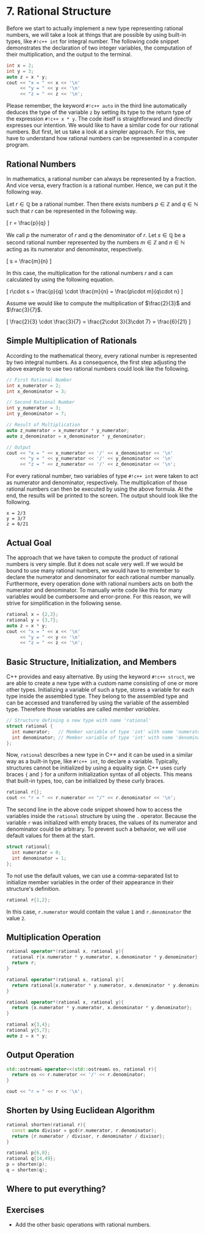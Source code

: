 # 7. Rational Structure

Before we start to actually implement a new type representing rational numbers, we will take a look at things that are possible by using built-in types, like `#!c++ int` for integral number.
The following code snippet demonstrates the declaration of two integer variables, the computation of their multiplication, and the output to the terminal.

```c++
int x = 2;
int y = 3;
auto z = x * y;
cout << "x = " << x << '\n'
     << "y = " << y << '\n'
     << "z = " << z << '\n';
```

Please remember, the keyword `#!c++ auto` in the third line automatically deduces the type of the variable `z` by setting its type to the return type of the expression `#!c++ x * y`.
The code itself is straightforward and directly expresses our intention.
We would like to have a similar code for our rational numbers.
But first, let us take a look at a simpler approach.
For this, we have to understand how rational numbers can be represented in a computer program.

## Rational Numbers

In mathematics, a rational number can always be represented by a fraction.
And vice versa, every fraction is a rational number.
Hence, we can put it the following way.

Let $r\in\mathbb{Q}$ be a rational number.
Then there exists numbers $p\in\mathbb{Z}$ and $q\in\mathbb{N}$ such that $r$ can be represented in the following way.

\[
    r = \frac{p}{q}
\]

We call $p$ the numerator of $r$ and $q$ the denominator of $r$.
Let $s\in\mathbb{Q}$ be a second rational number represented by the numbers $m\in\mathbb{Z}$ and $n\in\mathbb{N}$ acting as its numerator and denominator, respectively.

\[
    s = \frac{m}{n}
\]

In this case, the multiplication for the rational numbers $r$ and $s$ can calculated by using the following equation.

\[
    r\cdot s = \frac{p}{q} \cdot \frac{m}{n} = \frac{p\cdot m}{q\cdot n}
\]

Assume we would like to compute the multiplication of $\frac{2}{3}$ and $\frac{3}{7}$.

\[
    \frac{2}{3} \cdot \frac{3}{7} = \frac{2\cdot 3}{3\cdot 7} = \frac{6}{21}
\]

## Simple Multiplication of Rationals

According to the mathematical theory, every rational number is represented by two integral numbers.
As a consequence, the first step adjusting the above example to use two rational numbers could look like the following.

```c++
// First Rational Number
int x_numerator = 2;
int x_denominator = 3;

// Second Rational Number
int y_numerator = 3;
int y_denominator = 7;

// Result of Multiplication
auto z_numerator = x_numerator * y_numerator;
auto z_denominator = x_denominator * y_denominator;

// Output
cout << "x = " << x_numerator << '/' << x_denominator << '\n'
     << "y = " << y_numerator << '/' << y_denominator << '\n'
     << "z = " << z_numerator << '/' << z_denominator << '\n';
```

For every rational number, two variables of type `#!c++ int` were taken to act as numerator and denominator, respectively.
The multiplication of those rational numbers can then be executed by using the above formula.
At the end, the results will be printed to the screen.
The output should look like the following.

    x = 2/3
    y = 3/7
    z = 6/21

## Actual Goal

The approach that we have taken to compute the product of rational numbers is very simple.
But it does not scale very well.
If we would be bound to use many rational numbers, we would have to remember to declare the numerator and denominator for each rational number manually.
Furthermore, every operation done with rational numbers acts on both the numerator and denominator.
To manually write code like this for many variables would be cumbersome and error-prone.
For this reason, we will strive for simplification in the following sense.

```c++
rational x = {2,3};
rational y = {3,7};
auto z = x * y;
cout << "x = " << x << '\n'
     << "y = " << y << '\n'
     << "z = " << z << '\n';
```

## Basic Structure, Initialization, and Members

C++ provides and easy alternative.
By using the keyword `#!c++ struct`, we are able to create a new type with a custom name consisting of one or more other types.
Initializing a variable of such a type, stores a variable for each type inside the assembled type.
They belong to the assembled type and can be accessed and transferred by using the variable of the assembled type. 
Therefore those variables are called *member variables*.

```c++
// Structure defining a new type with name 'rational'
struct rational {
  int numerator;   // Member variable of type 'int' with name 'numerator'
  int denominator; // Member variable of type 'int' with name 'denominator'
};
```

Now, `rational` describes a new type in C++ and it can be used in a similar way as a built-in type, like `#!c++ int`, to declare a variable.
Typically, structures cannot be initialized by using a equality sign.
C++ uses curly braces `{` and `}` for a uniform initialization syntax of all objects.
This means that built-in types, too, can be initialized by these curly braces.

```c++
rational r{};
cout << "r = " << r.numerator << "/" << r.denominator << '\n';
```

The second line in the above code snippet showed how to access the variables inside the `rational` structure by using the `.` operator.
Because the variable `r` was initialized with empty braces, the values of its numerator and denominator could be arbitrary.
To prevent such a behavior, we will use default values for them at the start.

```c++
struct rational{
  int numerator = 0;
  int denominator = 1;
};
```

To not use the default values, we can use a comma-separated list to initialize member variables in the order of their appearance in their structure's definition.

```c++
rational r{1,2};
```

In this case, `r.numerator` would contain the value `1` and `r.denominator` the value `2`.

## Multiplication Operation

```c++
rational operator*(rational x, rational y){
  rational r{x.numerator * y.numerator, x.denominator * y.denominator};
  return r;
}
```

```c++
rational operator*(rational x, rational y){
  return rational{x.numerator * y.numerator, x.denominator * y.denominator};
}
```

```c++
rational operator*(rational x, rational y){
  return {x.numerator * y.numerator, x.denominator * y.denominator};
}
```

```c++
rational x{3,4};
rational y{5,7};
auto z = x * y;
```

## Output Operation

```c++
std::ostream& operator<<(std::ostream& os, rational r){
  return os << r.numerator << '/' << r.denominator;
}
```

```c++
cout << "r = " << r << '\n';
```

## Shorten by Using Euclidean Algorithm

```c++
rational shorten(rational r){
  const auto divisor = gcd(r.numerator, r.denominator);
  return {r.numerator / divisor, r.denominator / divisor};
}
```

```c++
rational p{6,8};
rational q{14,49};
p = shorten(p);
q = shorten(q);
```

## Where to put everything?

## Exercises
- Add the other basic operations with rational numbers.

